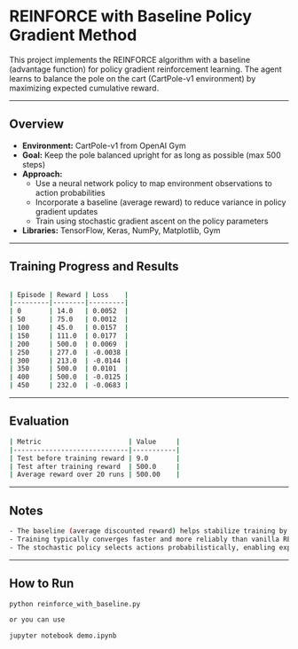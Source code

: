 # REINFORCE with Baseline Policy Gradient Method

This project implements the REINFORCE algorithm with a baseline (advantage function) for policy gradient reinforcement learning. The agent learns to balance the pole on the cart (CartPole-v1 environment) by maximizing expected cumulative reward.

---

## Overview

- **Environment:** CartPole-v1 from OpenAI Gym  
- **Goal:** Keep the pole balanced upright for as long as possible (max 500 steps)  
- **Approach:**  
  - Use a neural network policy to map environment observations to action probabilities  
  - Incorporate a baseline (average reward) to reduce variance in policy gradient updates  
  - Train using stochastic gradient ascent on the policy parameters  
- **Libraries:** TensorFlow, Keras, NumPy, Matplotlib, Gym

---

## Training Progress and Results
```bash

| Episode | Reward | Loss    |
|---------|--------|---------|
| 0       | 14.0   | 0.0052  |
| 50      | 75.0   | 0.0012  |
| 100     | 45.0   | 0.0157  |
| 150     | 111.0  | 0.0177  |
| 200     | 500.0  | 0.0069  |
| 250     | 277.0  | -0.0038 |
| 300     | 213.0  | -0.0144 |
| 350     | 500.0  | 0.0101  |
| 400     | 500.0  | -0.0125 |
| 450     | 232.0  | -0.0683 |
```

---

## Evaluation
```bash
| Metric                      | Value     |
|-----------------------------|-----------|
| Test before training reward | 9.0       |
| Test after training reward  | 500.0     |
| Average reward over 20 runs | 500.00    |
```
---

## **Notes**
```bash
- The baseline (average discounted reward) helps stabilize training by reducing variance in gradient estimates.
- Training typically converges faster and more reliably than vanilla REINFORCE without baseline.
- The stochastic policy selects actions probabilistically, enabling exploration of the environment.
```
---

## How to Run

```bash
python reinforce_with_baseline.py

or you can use

jupyter notebook demo.ipynb
```
